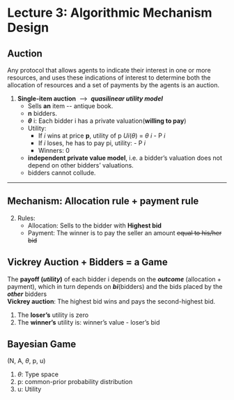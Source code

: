 # Lecture 3: Algorithmic Mechanism Design
## Auction
Any protocol that allows agents to indicate their interest in one or more resources, and uses these indications of interest to 
determine both the allocation of resources and a set of payments by the agents is an auction.
1. **Single-item auction** &nbsp;--> &nbsp;**_quasilinear utility model_** <br>
    + Sells **an** item -- antique book.<br>
    + **n** bidders.<br>
    + **$\theta$** i: Each bidder i has a private valuation(**willing to pay**)<br>
    + Utility:
        + If _i_ wins at price __p__, utility of p _Ui_($\theta$) = $\theta$ _i_ - P _i_
        + If _i_ loses, he has to pay pi, utility: - P _i_
        + Winners: 0
    + __independent private value model__, i.e. a bidder’s valuation does not depend on other bidders’ valuations.
    + bidders cannot collude.  
---
__Mechanism__: __Allocation rule__ + __payment rule__
---
2. Rules:
    + Allocation: Sells to the bidder with **Highest bid**
    + Payment: The winner is to pay the seller an amount ~~equal to his/her bid~~
## Vickrey Auction + Bidders = a Game
The **payoff (_utility_)** of each bidder i depends on the **_outcome_** (allocation + payment), which in turn depends on **_bi_**(bidders) and the
bids placed by the **_other_** bidders  
**Vickrey auction**: The highest bid wins and pays the second-highest bid.  
1. The __loser’s__ utility is zero
2. The __winner’s__ utility is: winner’s value - loser’s bid

## Bayesian Game
(N, A, $\theta$, p, u)
1. $\theta$: Type space
2. p: common-prior probability distribution 
3. u: Utility

